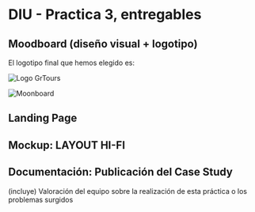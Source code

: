 # DIU - Practica 3, entregables

## Moodboard (diseño visual + logotipo)   

El logotipo final que hemos elegido es:

![Logo GrTours](https://user-images.githubusercontent.com/40770870/116888453-cbefe580-ac2b-11eb-9f2e-9efa941b6a01.PNG)


![Moonboard](https://user-images.githubusercontent.com/40770870/116888367-ab279000-ac2b-11eb-8c66-8d03022c0d53.PNG)



## Landing Page


## Mockup: LAYOUT HI-FI


## Documentación: Publicación del Case Study


(incluye) Valoración del equipo sobre la realización de esta práctica o los problemas surgidos
 
